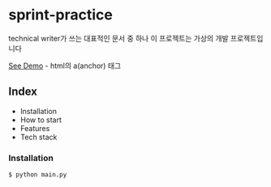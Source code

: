 # sprint-practice

technical writer가 쓰는 대표적인 문서 중 하나 
이 프로젝트는 가상의 개발 프로젝트입니다

[See Demo](https://www.google.com) - html의 a(anchor) 태그


## Index

- Installation
- How to start
- Features
- Tech stack


### Installation

```shell: back quote 
$ python main.py
```
